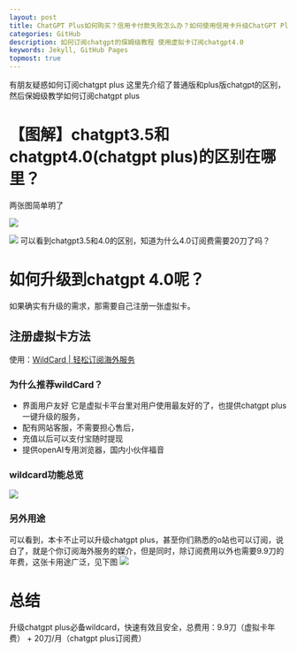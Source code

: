 ```yaml
---
layout: post
title: ChatGPT Plus如何购买？信用卡付款失败怎么办？如何使用信用卡升级ChatGPT Plus？
categories: GitHub
description: 如何订阅chatgpt的保姆级教程 使用虚拟卡订阅chatgpt4.0
keywords: Jekyll, GitHub Pages
topmost: true
---
```

有朋友疑惑如何订阅chatgpt plus 这里先介绍了普通版和plus版chatgpt的区别，然后保姆级教学如何订阅chatgpt plus
# 【图解】chatgpt3.5和chatgpt4.0(chatgpt plus)的区别在哪里？
两张图简单明了

![](https://files.mdnice.com/user/56266/391159a1-21ca-4a88-82ab-8e25752af871.png)

![](https://files.mdnice.com/user/56266/8865aaf9-6d54-427f-964d-a53bf2373763.png)
可以看到chatgpt3.5和4.0的区别，知道为什么4.0订阅费需要20刀了吗？


# 如何升级到chatgpt 4.0呢？
如果确实有升级的需求，那需要自己注册一张虚拟卡。
## 注册虚拟卡方法
使用：[WildCard | 轻松订阅海外服务 ](https://bewildcard.com/i/YAWEI6)
### 为什么推荐wildCard？
- 界面用户友好
它是虚拟卡平台里对用户使用最友好的了，也提供chatgpt plus一键升级的服务，
-  配有网站客服，不需要担心售后，
-  充值以后可以支付宝随时提现
- 提供openAI专用浏览器，国内小伙伴福音
### wildcard功能总览
![](https://files.mdnice.com/user/56266/dae66977-26e4-47f2-a555-91a3b2318ab5.png)

### 另外用途
可以看到，本卡不止可以升级chatgpt plus，甚至你们熟悉的o站也可以订阅，说白了，就是个你订阅海外服务的媒介，但是同时，除订阅费用以外也需要9.9刀的年费，这张卡用途广泛，见下图
![](https://files.mdnice.com/user/56266/2ff013a4-cd09-4b42-a017-b061ea6cf59c.png)
# 总结
升级chatgpt plus必备wildcard，快速有效且安全，总费用：9.9刀（虚拟卡年费） + 20刀/月（chatgpt plus订阅费）


